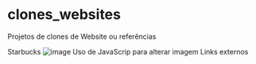 # clones_websites
Projetos de clones de Website ou referências

Starbucks
![image](https://user-images.githubusercontent.com/114679335/203435953-a9207684-f3ac-4311-8465-a5915ced7ad8.png)
Uso de JavaScrip para alterar imagem 
Links externos 

